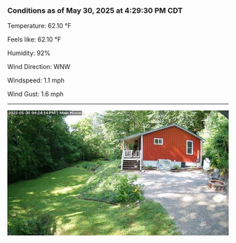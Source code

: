 ### Conditions as of May 30, 2025 at 4:29:30 PM CDT 

Temperature: 62.10 &deg;F

Feels like: 62.10 &deg;F

Humidity: 92%

Wind Direction: WNW

Windspeed: 1.1 mph

Wind Gust: 1.6 mph

---

<img src="./images/latest.jpeg"/>

